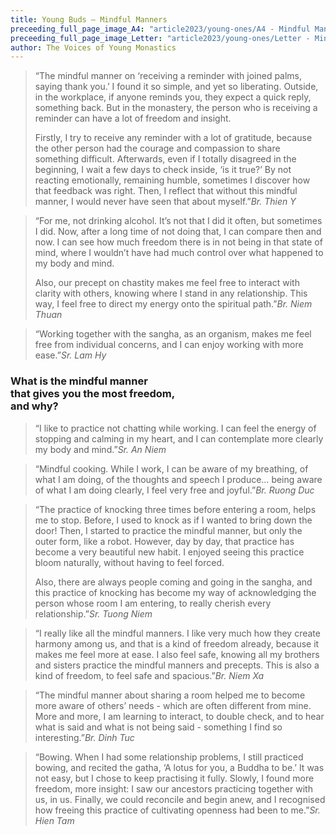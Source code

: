 ```yaml
---
title: Young Buds – Mindful Manners
preceeding_full_page_image_A4: "article2023/young-ones/A4 - Mindful Manner Question.png"
preceeding_full_page_image_Letter: "article2023/young-ones/Letter - Mindful Manner Question.png"
author: The Voices of Young Monastics
---
```


<!-- <p class="intro">Some intro text for the article to explain about the question and answer session with the young ones. :)</p> -->


> “The mindful manner on ‘receiving a reminder with joined palms, saying thank you.’ I found it so simple, and yet so liberating. Outside, in the workplace, if anyone reminds you, they expect a quick reply, something back. But in the monastery, the person who is receiving a reminder can have a lot of freedom and insight.
> 
> Firstly, I try to receive any reminder with a lot of gratitude, because the other person had the courage and compassion to share something difficult. Afterwards, even if I totally disagreed in the beginning, I wait a few days to check inside, ‘is it true?’ By not reacting emotionally, remaining humble, sometimes I discover how that feedback was right. Then, I reflect that without this mindful manner, I would never have seen that about myself.”<cite>Br. Thien Y</cite>

> “For me, not drinking alcohol. It’s not that I did it often, but sometimes I did. Now, after a long time of not doing that, I can compare then and now. I can see how much freedom there is in not being in that state of mind, where I wouldn’t have had much control over what happened to my body and mind.
> 
> Also, our precept on chastity makes me feel free to interact with clarity with others, knowing where I stand in any relationship. This way, I feel free to direct my energy onto the spiritual path.”<cite>Br. Niem Thuan</cite>
 
> “Working together with the sangha, as an organism, makes me feel free from individual concerns, and I can enjoy working with more ease.”<cite>Sr. Lam Hy</cite>
 
<h3 class="young-ones-center-heading">What is the mindful manner<br/>that gives you the most freedom,<br/>and why?</h2>

> “I like to practice not chatting while working. I can feel the energy of stopping and calming in my heart, and I can contemplate more clearly my body and mind.”<cite>Sr. An Niem</cite>
 
> “Mindful cooking. While I work, I can be aware of my breathing, of what I am doing, of the thoughts and speech I produce… being aware of what I am doing clearly, I feel very free and joyful.”<cite>Br. Ruong Duc</cite>

> “The practice of knocking three times before entering a room, helps me to stop. Before, I used to knock as if I wanted to bring down the door! Then, I started to practice the mindful manner, but only the outer form, like a robot. However, day by day, that practice has become a very beautiful new habit. I enjoyed seeing this practice bloom naturally, without having to feel forced.
> 
> Also, there are always people coming and going in the sangha, and this practice of knocking has become my way of acknowledging the person whose room I am entering, to really cherish every relationship.”<cite>Sr. Tuong Niem</cite>
 
> “I really like all the mindful manners. I like very much how they create harmony among us, and that is a kind of freedom already, because it makes me feel more at ease. I also feel safe, knowing all my brothers and sisters practice the mindful manners and precepts. This is also a kind of freedom, to feel safe and spacious.”<cite>Br. Niem Xa</cite>

> “The mindful manner about sharing a room helped me to become more aware of others’ needs - which are often different from mine. More and more, I am learning to interact, to double check, and to hear what is said and what is not being said - something I find so interesting.”<cite>Br. Dinh Tuc</cite>

> “Bowing. When I had some relationship problems, I still practiced bowing, and recited the gatha, ‘A lotus for you, a Buddha to be.’ It was not easy, but I chose to keep practising it fully. Slowly, I found more freedom, more insight: I saw our ancestors practicing together with us, in us. Finally, we could reconcile and begin anew, and I recognised how freeing this practice of cultivating openness had been to me.”<cite>Sr. Hien Tam</cite>